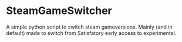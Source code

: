 # SteamGameSwitcher

A simple python script to switch steam gameversions.
Mainly (and in default) made to switch from Satisfatory early access to experimental.